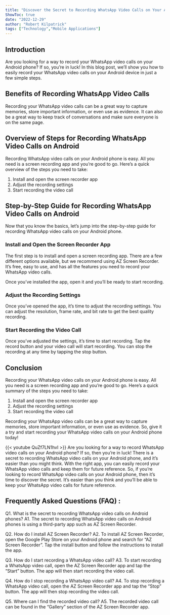 ```yaml
---
title: "Discover the Secret to Recording WhatsApp Video Calls on Your Android Phone!"
ShowToc: true 
date: "2022-12-29"
author: "Robert Kilpatrick" 
tags: ["Technology","Mobile Applications"]
---
```

## Introduction
Are you looking for a way to record your WhatsApp video calls on your Android phone? If so, you’re in luck! In this blog post, we’ll show you how to easily record your WhatsApp video calls on your Android device in just a few simple steps.

## Benefits of Recording WhatsApp Video Calls
Recording your WhatsApp video calls can be a great way to capture memories, store important information, or even use as evidence. It can also be a great way to keep track of conversations and make sure everyone is on the same page. 

## Overview of Steps for Recording WhatsApp Video Calls on Android
Recording WhatsApp video calls on your Android phone is easy. All you need is a screen recording app and you’re good to go. Here’s a quick overview of the steps you need to take: 

1. Install and open the screen recorder app 
2. Adjust the recording settings 
3. Start recording the video call 

## Step-by-Step Guide for Recording WhatsApp Video Calls on Android
Now that you know the basics, let’s jump into the step-by-step guide for recording WhatsApp video calls on your Android phone. 

### Install and Open the Screen Recorder App
The first step is to install and open a screen recording app. There are a few different options available, but we recommend using AZ Screen Recorder. It’s free, easy to use, and has all the features you need to record your WhatsApp video calls. 

Once you’ve installed the app, open it and you’ll be ready to start recording. 

### Adjust the Recording Settings
Once you’ve opened the app, it’s time to adjust the recording settings. You can adjust the resolution, frame rate, and bit rate to get the best quality recording.

### Start Recording the Video Call
Once you’ve adjusted the settings, it’s time to start recording. Tap the record button and your video call will start recording. You can stop the recording at any time by tapping the stop button. 

## Conclusion
Recording your WhatsApp video calls on your Android phone is easy. All you need is a screen recording app and you’re good to go. Here’s a quick summary of the steps you need to take: 

1. Install and open the screen recorder app 
2. Adjust the recording settings 
3. Start recording the video call 

Recording your WhatsApp video calls can be a great way to capture memories, store important information, or even use as evidence. So, give it a try and start recording your WhatsApp video calls on your Android phone today!

{{< youtube QuZf7LN1hvI >}} 
Are you looking for a way to record WhatsApp video calls on your Android phone? If so, then you’re in luck! There is a secret to recording WhatsApp video calls on your Android phone, and it’s easier than you might think. With the right app, you can easily record your WhatsApp video calls and keep them for future reference. So, if you’re looking to record WhatsApp video calls on your Android phone, then it’s time to discover the secret. It’s easier than you think and you’ll be able to keep your WhatsApp video calls for future reference.

## Frequently Asked Questions (FAQ) :
Q1. What is the secret to recording WhatsApp video calls on Android phones? 
A1. The secret to recording WhatsApp video calls on Android phones is using a third-party app such as AZ Screen Recorder.

Q2. How do I install AZ Screen Recorder?
A2. To install AZ Screen Recorder, open the Google Play Store on your Android phone and search for “AZ Screen Recorder”. Tap the install button and follow the instructions to install the app.

Q3. How do I start recording a WhatsApp video call?
A3. To start recording a WhatsApp video call, open the AZ Screen Recorder app and tap the “Start” button. The app will then start recording the video call.

Q4. How do I stop recording a WhatsApp video call?
A4. To stop recording a WhatsApp video call, open the AZ Screen Recorder app and tap the “Stop” button. The app will then stop recording the video call.

Q5. Where can I find the recorded video call?
A5. The recorded video call can be found in the “Gallery” section of the AZ Screen Recorder app.


